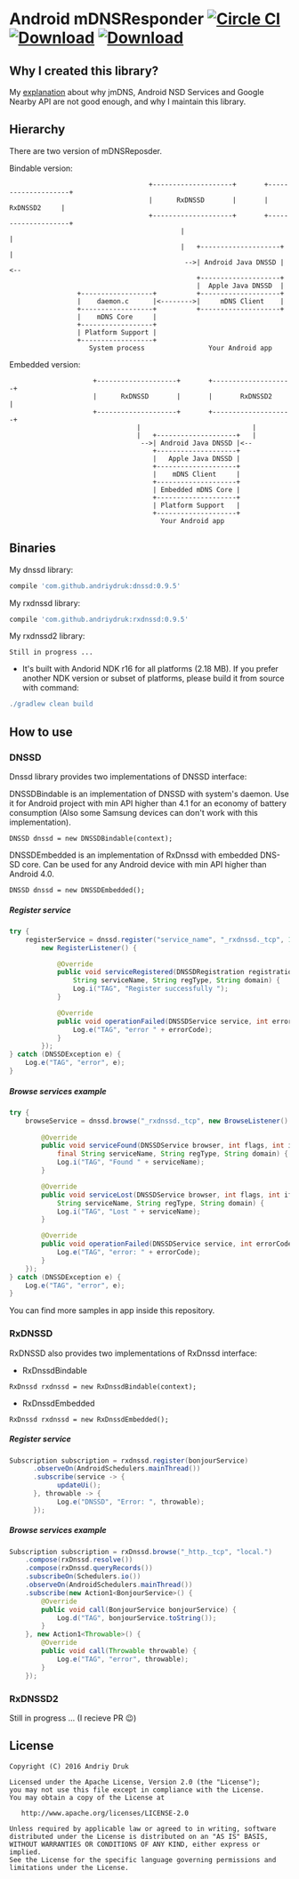 # Android mDNSResponder [![Circle CI](https://circleci.com/gh/andriydruk/RxDNSSD.svg?style=shield&circle-token=5f0cb1ee907a20bdb08aa4b073b5690afbaaabe1)](https://circleci.com/gh/andriydruk/RxDNSSD) [![Download](https://api.bintray.com/packages/andriydruk/maven/dnssd/images/download.svg)](https://bintray.com/andriydruk/maven/rxdnssd/_latestVersion) [![Download](https://api.bintray.com/packages/andriydruk/maven/rxdnssd/images/download.svg)](https://bintray.com/andriydruk/maven/rxdnssd/_latestVersion)



## Why I created this library?
My [explanation](http://andriydruk.com/post/mdnsresponder/) about why jmDNS, Android NSD Services and Google Nearby API are not good enough, and why I maintain this library.

## Hierarchy

There are two version of mDNSReposder. 

Bindable version:

```
                                   +--------------------+       +--------------------+
                                   |      RxDNSSD       |       |       RxDNSSD2     |
                                   +--------------------+       +--------------------+
                                           |                            |
                                           |   +--------------------+   |
                                            -->| Android Java DNSSD |<--
                                               +--------------------+
                                               |  Apple Java DNSSD  |
                 +------------------+          +--------------------+
                 |    daemon.c      |<-------->|     mDNS Client    |
                 +------------------+          +--------------------+
                 |    mDNS Core     |
                 +------------------+
                 | Platform Support |
                 +------------------+
                    System process                Your Android app

```

Embedded version:

```
                     +--------------------+       +--------------------+
                     |      RxDNSSD       |       |       RxDNSSD2     |
                     +--------------------+       +--------------------+
                                |                            |
                                |   +--------------------+   |
                                 -->| Android Java DNSSD |<--
                                    +--------------------+
                                    |   Apple Java DNSSD |    
                                    +--------------------+
                                    |    mDNS Client     |
                                    +--------------------+
                                    | Embedded mDNS Core |
                                    +--------------------+
                                    | Platform Support   |
                                    +--------------------+
                                      Your Android app

```

## Binaries

My dnssd library:

```groovy
compile 'com.github.andriydruk:dnssd:0.9.5'
```

My rxdnssd library:

```groovy
compile 'com.github.andriydruk:rxdnssd:0.9.5'
```

My rxdnssd2 library:

```
Still in progress ...
```

* It's built with Andorid NDK r16 for all platforms (2.18 MB). If you prefer another NDK version or subset of platforms, please build it from source with command:

```groovy
./gradlew clean build
```

## How to use

### DNSSD

Dnssd library provides two implementations of DNSSD interface: 

DNSSDBindable is an implementation of DNSSD with system's daemon. Use it for Android project with min API higher than 4.1 for an economy of battery consumption (Also some Samsung devices can don't work with this implementation).

```
DNSSD dnssd = new DNSSDBindable(context); 
```

DNSSDEmbedded is an implementation of RxDnssd with embedded DNS-SD core. Can be used for any Android device with min API higher than Android 4.0.

```
DNSSD dnssd = new DNSSDEmbedded(); 
```

##### Register service
```java
try {
	registerService = dnssd.register("service_name", "_rxdnssd._tcp", 123,  
   		new RegisterListener() {

			@Override
			public void serviceRegistered(DNSSDRegistration registration, int flags, 
				String serviceName, String regType, String domain) {
				Log.i("TAG", "Register successfully ");
			}

			@Override
         	public void operationFailed(DNSSDService service, int errorCode) {
				Log.e("TAG", "error " + errorCode);
        	}
   		});
} catch (DNSSDException e) {
	Log.e("TAG", "error", e);
}
```

##### Browse services example
```java
try {
	browseService = dnssd.browse("_rxdnssd._tcp", new BrowseListener() {
                
 		@Override
		public void serviceFound(DNSSDService browser, int flags, int ifIndex, 
			final String serviceName, String regType, String domain) {
			Log.i("TAG", "Found " + serviceName);
		}

		@Override
		public void serviceLost(DNSSDService browser, int flags, int ifIndex, 
			String serviceName, String regType, String domain) {
			Log.i("TAG", "Lost " + serviceName);
		}

		@Override
		public void operationFailed(DNSSDService service, int errorCode) {
			Log.e("TAG", "error: " + errorCode);
		}        
	});
} catch (DNSSDException e) {
	Log.e("TAG", "error", e);
}
```

You can find more samples in app inside this repository.

### RxDNSSD

RxDNSSD also provides two implementations of RxDnssd interface: 

- RxDnssdBindable
```
RxDnssd rxdnssd = new RxDnssdBindable(context); 
```
- RxDnssdEmbedded
```
RxDnssd rxdnssd = new RxDnssdEmbedded(); 
```

##### Register service
```java
Subscription subscription = rxdnssd.register(bonjourService)
      .observeOn(AndroidSchedulers.mainThread())
      .subscribe(service -> {
      		updateUi();
      }, throwable -> {
        	Log.e("DNSSD", "Error: ", throwable);
      });
```

##### Browse services example
```java
Subscription subscription = rxDnssd.browse("_http._tcp", "local.")
	.compose(rxDnssd.resolve())
    .compose(rxDnssd.queryRecords())
    .subscribeOn(Schedulers.io())
    .observeOn(AndroidSchedulers.mainThread())
    .subscribe(new Action1<BonjourService>() {
    	@Override
        public void call(BonjourService bonjourService) {
        	Log.d("TAG", bonjourService.toString());
        }
    }, new Action1<Throwable>() {
        @Override
        public void call(Throwable throwable) {
        	Log.e("TAG", "error", throwable);
        }
	});
```

### RxDNSSD2

Still in progress ... (I recieve PR 😉)

License
-------
	Copyright (C) 2016 Andriy Druk

    Licensed under the Apache License, Version 2.0 (the "License");
    you may not use this file except in compliance with the License.
    You may obtain a copy of the License at

       http://www.apache.org/licenses/LICENSE-2.0

    Unless required by applicable law or agreed to in writing, software
    distributed under the License is distributed on an "AS IS" BASIS,
    WITHOUT WARRANTIES OR CONDITIONS OF ANY KIND, either express or implied.
    See the License for the specific language governing permissions and
    limitations under the License.
